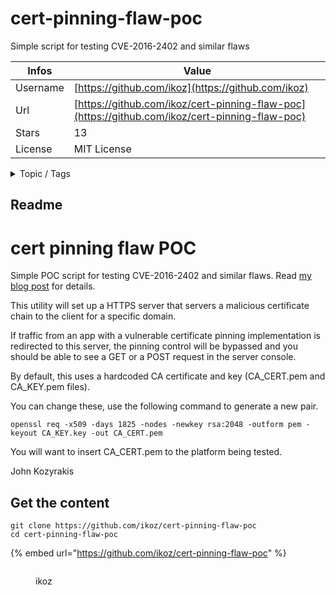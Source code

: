 # cert-pinning-flaw-poc

Simple script for testing CVE-2016-2402 and similar flaws

| Infos    | Value                                                              |
| -------- | -------------------------------------------------------------------|
| Username | [https://github.com/ikoz](https://github.com/ikoz) |
| Url      | [https://github.com/ikoz/cert-pinning-flaw-poc](https://github.com/ikoz/cert-pinning-flaw-poc)                                               |
| Stars    | 13                                                          |
| License  | MIT License                                                        |

<details>

<summary>Topic / Tags</summary>



</details>

## Readme

# cert pinning flaw POC

Simple POC script for testing CVE-2016-2402 and similar flaws. Read [my blog post](https://koz.io/pinning-cve-2016-2402) for details.

This utility will set up a HTTPS server that servers a malicious certificate chain to the client for a specific domain.

If traffic from an app with a vulnerable certificate pinning implementation is redirected to this server, 
the pinning control will be bypassed and you should be able to see a GET or a POST request in the server console.

By default, this uses a hardcoded CA certificate and key (CA_CERT.pem and CA_KEY.pem files).

You can change these, use the following command to generate a new pair.

`openssl req -x509 -days 1825 -nodes -newkey rsa:2048 -outform pem -keyout CA_KEY.key -out CA_CERT.pem`

You will want to insert CA_CERT.pem to the platform being tested.

John Kozyrakis


## Get the content

```
git clone https://github.com/ikoz/cert-pinning-flaw-poc
cd cert-pinning-flaw-poc
```

{% embed url="https://github.com/ikoz/cert-pinning-flaw-poc" %}

<figure><img src="https://avatars.githubusercontent.com/u/9115937?v=4" alt=""><figcaption><p>ikoz</p></figcaption></figure>
